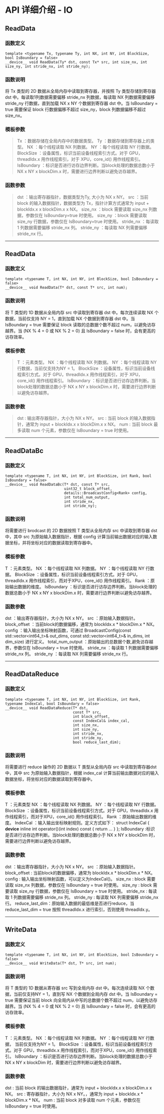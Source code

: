 # API 详细介绍 - IO
## ReadData
### 函数定义

```
template <typename Tx, typename Ty, int NX, int NY, int BlockSize, bool IsBoundary = false>
__device__ void ReadData(Ty* dst, const Tx* src, int size_nx, int size_ny, int stride_nx, int stride_ny);
```

### 函数说明

将 Tx 类型的 2D 数据从全局内存中读取到寄存器，并按照 Ty 类型存储到寄存器 dst 中。每读取1列数据需要偏移 stride_nx 列数据，每读取 NX 列数据需要偏移 stride_ny 行数据，直到加载 NX x NY 个数据到寄存器 dst 中。当 IsBoundary = true 需要保证 block 行数据偏移不超过 size_ny，block 列数据偏移不超过 size_nx。

### 模板参数

> Tx ：数据存储在全局内存中的数据类型。
> Ty ：数据存储到寄存器上的类型。
> NX ：每个线程读取 NX 列数据。
> NY ：每个线程读取 NY 行数据。
> BlockSize ：设备属性，标识当前设备线程索引方式。对于 GPU，threadIdx.x 用作线程索引，对于 XPU，core_id() 用作线程索引。
> IsBoundary ：标识是否进行访存边界判断。当block处理的数据总数小于 NX x NY x blockDim.x 时，需要进行边界判断以避免访存越界。

### 函数参数

> dst ：输出寄存器指针，数据类型为Ty, 大小为 NX x NY。
> src ：当前 block 的输入数据指针，数据类型为 Tx，指针计算方式通常为 input + blockIdx.x x blockDim.x x NX。
> size_nx ：block 需要读取 size_nx 列数据，参数仅在 IsBoundary=true 时使用。
> size_ny ：block 需要读取 size_ny 行数据，参数仅在 IsBoundary=true 时使用。
> stride_nx ：每读取 1 列数据需要偏移 stride_nx 列。
> stride_ny ：每读取 NX 列需要偏移 stride_nx 行。

------------------

## ReadData

### 函数定义


```
template <typename T, int NX, int NY, int BlockSize, bool IsBoundary = false>
__device__ void ReadData(T* dst, const T* src, int num);
```

### 函数说明

将 T 类型的 1D 数据从全局内存 src 中读取到寄存器 dst 中。每次连续读取 NX 个数据，当前仅支持 NY = 1，直到加载 NX 个数据到寄存器 dst 中。当 IsBoundary = true 需要保证 block 读取的总数据个数不超过 num，以避免访存越界。当 (NX % 4 = 0 或 NX % 2 = 0) 且 IsBoundary = false 时，会有更高的访存效率。

### 模板参数

> T ：元素类型。
> NX ：每个线程读取 NX 列数据。
> NY ：每个线程读取 NY 行数据，当前仅支持为NY = 1。
> BlockSize ：设备属性，标识当前设备线程索引方式。对于 GPU，threadIdx.x 用作线程索引，对于 XPU，core_id() 用作线程索引。
> IsBoundary ：标识是否进行访存边界判断。当block处理的数据总数小于 NX x NY x blockDim.x 时，需要进行边界判断以避免访存越界。

### 函数参数

> dst : 输出寄存器指针，大小为 NX x NY。
> src : 当前 block 的输入数据指针，通常为 input + blockIdx.x x blockDim.x x NX。
> num : 当前 block 最多读取 num 个元素，参数仅在 IsBoundary = true 时使用。

------------------

## ReadDataBc

### 函数定义

```
template <typename T, int NX, int NY, int BlockSize, int Rank, bool IsBoundary = false>
__device__ void ReadDataBc(T* dst, const T* src,
                           uint32_t block_offset,
                           details::BroadcastConfig<Rank> config,
                           int total_num_output,
                           int stride_nx,
                           int stride_ny);
```

### 函数说明

将需要进行 brodcast 的 2D 数据按照 T 类型从全局内存 src 中读取到寄存器 dst 中，其中 src 为原始输入数据指针，根据 config 计算当前输出数据对应的输入数据坐标，并将坐标对应的数据读取到寄存器中。

### 模板参数

T ：元素类型。
NX ：每个线程读取 NX 列数据。
NY ：每个线程读取 NY 行数据。
BlockSize ：设备属性，标识当前设备线程索引方式。对于 GPU，threadIdx.x 用作线程索引，而对于XPU，core_id() 用作线程索引。
Rank ：原始输出数据的维度。
IsBoundary ：标识是否进行访存边界判断。当block处理的数据总数小于 NX x NY x blockDim.x 时，需要进行边界判断以避免访存越界。

### 函数参数

dst ：输出寄存器指针，大小为 NX x NY。
src ：原始输入数据指针。
block_offset ：当前block的数据偏移，通常为 blockIdx.x * blockDim.x * NX。
config ：输入输出坐标映射函数，可通过 BroadcastConfig(const std::vector<int64_t>& out_dims, const std::vector<int64_t>& in_dims, int dim_size) 进行定义。
total_num_output ：原始输出的总数据个数,避免访存越界，参数仅在 IsBoundary = true 时使用。
stride_nx ：每读取 1 列数据需要偏移 stride_nx 列。
stride_ny ：每读取 NX 列需要偏移 stride_nx 行。


------------------

## ReadDataReduce

### 函数定义

```
template <typename T, int NX, int NY, int BlockSize, int Rank, typename IndexCal, bool IsBoundary = false>
__device__ void ReadDataReduce(T* dst,
                               const T* src,
                               int block_offset,
                               const IndexCal& index_cal,
                               int size_nx,
                               int size_ny,
                               int stride_nx,
                               int stride_ny,
                               bool reduce_last_dim);
```

### 函数说明

将需要进行 reduce 操作的 2D 数据以 T 类型从全局内存 src 中读取到寄存器dst中，其中 src 为原始输入数据指针，根据 index_cal 计算当前输出数据对应的输入数据坐标，将坐标对应的数据读取到寄存器中。

### 模板参数

T ：元素类型
NX ：每个线程读取 NX 列数据。
NY ：每个线程读取 NY 行数据。
BlockSize ：设备属性，标识当前设备线程索引方式。对于 GPU，threadIdx.x 用作线程索引，而对于XPU，core_id() 用作线程索引。
Rank ：原始输出数据的维度。
IndexCal ：输入输出坐标映射规则。定义方式如下：
  struct IndexCal {
    __device__ inline int operator()(int index) const {
        return ...
    }
  };
IsBoundary :标识是否进行访存边界判断。当block处理的数据总数小于 NX x NY x blockDim 时，需要进行边界判断以避免访存越界。


### 函数参数

dst ：输出寄存器指针，大小为 NX x NY。
src ：原始输入数据指针。
block_offset : 当前block的数据偏移，通常为 blockIdx.x * blockDim.x * NX。
config : 输入输出坐标映射函数，可以定义为IndexCal()。
size_nx : block 需要读取 size_nx 列数据，参数仅在 IsBoundary = true 时使用。
size_ny : block 需要读取 size_ny 行数据，参数仅在 IsBoundary = true 时使用。
stride_nx : 每读取 1 列数据需要偏移 stride_nx 列。
stride_ny : 每读取 NX 列需要偏移 stride_nx 行。
reduce_last_dim：原始输入数据的最低维是否进行reduce，当reduce_last_dim = true 按照 threadIdx.x 进行索引，否则使用 threadIdx.y。

------------------

## WriteData

### 函数定义


```
template <typename T, int NX, int NY, int BlockSize, bool IsBoundary = false>
__device__ void WriteData(T* dst, T* src, int num);
```

### 函数说明

将 T 类型的 1D 数据从寄存器 src 写到全局内存 dst 中。每次连续读取 NX 个数据，当前仅支持NY = 1，直到写 NX 个数据到全局内存 dst 中。当 IsBoundary = true 需要保证当前 block 向全局内从中写的总数据个数不超过 num，以避免访存越界。当 (NX % 4 = 0 或 NX % 2 = 0) 且 IsBoundary = false 时，会有更高的访存效率。

### 模板参数

T ：元素类型。
NX ：每个线程读取 NX 列数据。
NY ：每个线程读取 NY 行数据， 当前仅支持为NY = 1。
BlockSize ：设备属性，标识当前设备线程索引方式。对于 GPU，threadIdx.x 用作线程索引，而对于XPU，core_id() 用作线程索引。
IsBoundary ：标识是否进行访存边界判断。当block处理的数据总数小于 NX x NY x blockDim 时，需要进行边界判断以避免访存越界。

### 函数参数

dst : 当前 block 的输出数据指针，通常为 input + blockIdx.x x blockDim.x x NX。
src : 寄存器指针，大小为 NX x NY。，通常为 input + blockIdx.x * blockDim.x * NX。
num : 当前 block 对多读取 num 个元素，参数仅在 IsBoundary = true 时使用。
